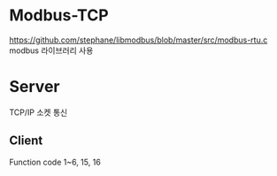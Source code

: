 # Modbus-TCP

https://github.com/stephane/libmodbus/blob/master/src/modbus-rtu.c  
modbus 라이브러리 사용

# Server
TCP/IP 소켓 통신

## Client
Function code 1~6, 15, 16
